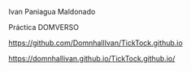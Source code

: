 Ivan Paniagua Maldonado

Práctica DOMVERSO

https://github.com/DomnhallIvan/TickTock.github.io

https://domnhallivan.github.io/TickTock.github.io/

